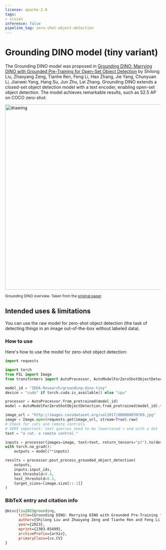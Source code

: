 ```yaml
---
license: apache-2.0
tags:
- vision
inference: false
pipeline_tag: zero-shot-object-detection
---
```


# Grounding DINO model (tiny variant)

The Grounding DINO model was proposed in [Grounding DINO: Marrying DINO with Grounded Pre-Training for Open-Set Object Detection](https://arxiv.org/abs/2303.05499) by Shilong Liu, Zhaoyang Zeng, Tianhe Ren, Feng Li, Hao Zhang, Jie Yang, Chunyuan Li, Jianwei Yang, Hang Su, Jun Zhu, Lei Zhang. Grounding DINO extends a closed-set object detection model with a text encoder, enabling open-set object detection. The model achieves remarkable results, such as 52.5 AP on COCO zero-shot.

<img src="https://huggingface.co/datasets/huggingface/documentation-images/resolve/main/transformers/model_doc/grouding_dino_architecture.png"
alt="drawing" width="600"/>

<small> Grounding DINO overview. Taken from the <a href="https://arxiv.org/abs/2303.05499">original paper</a>. </small>

## Intended uses & limitations

You can use the raw model for zero-shot object detection (the task of detecting things in an image out-of-the-box without labeled data).

### How to use

Here's how to use the model for zero-shot object detection:

```python
import requests

import torch
from PIL import Image
from transformers import AutoProcessor, AutoModelForZeroShotObjectDetection 

model_id = "IDEA-Research/grounding-dino-tiny"
device = "cuda" if torch.cuda.is_available() else "cpu"

processor = AutoProcessor.from_pretrained(model_id)
model = AutoModelForZeroShotObjectDetection.from_pretrained(model_id).to(device)

image_url = "http://images.cocodataset.org/val2017/000000039769.jpg"
image = Image.open(requests.get(image_url, stream=True).raw)
# Check for cats and remote controls
# VERY important: text queries need to be lowercased + end with a dot
text = "a cat. a remote control."

inputs = processor(images=image, text=text, return_tensors="pt").to(device)
with torch.no_grad():
    outputs = model(**inputs)

results = processor.post_process_grounded_object_detection(
    outputs,
    inputs.input_ids,
    box_threshold=0.4,
    text_threshold=0.3,
    target_sizes=[image.size[::-1]]
)
```

### BibTeX entry and citation info

```bibtex
@misc{liu2023grounding,
      title={Grounding DINO: Marrying DINO with Grounded Pre-Training for Open-Set Object Detection}, 
      author={Shilong Liu and Zhaoyang Zeng and Tianhe Ren and Feng Li and Hao Zhang and Jie Yang and Chunyuan Li and Jianwei Yang and Hang Su and Jun Zhu and Lei Zhang},
      year={2023},
      eprint={2303.05499},
      archivePrefix={arXiv},
      primaryClass={cs.CV}
}
```